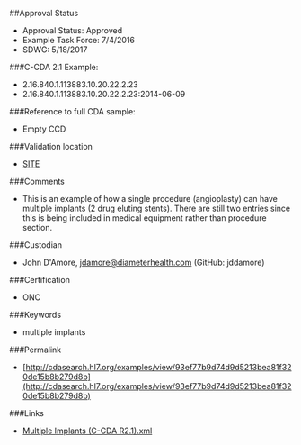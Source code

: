 ##Approval Status 

* Approval Status: Approved
* Example Task Force: 7/4/2016
* SDWG: 5/18/2017

###C-CDA 2.1 Example:
* 2.16.840.1.113883.10.20.22.2.23
* 2.16.840.1.113883.10.20.22.2.23:2014-06-09

###Reference to full CDA sample:
* Empty CCD

###Validation location

* [SITE](https://sitenv.org/sandbox-ccda/ccda-validator)

###Comments

* This is an example of how a single procedure (angioplasty) can have multiple implants (2 drug eluting stents). There are still two entries since this is being included in medical equipment rather than procedure section.

###Custodian

* John D'Amore, jdamore@diameterhealth.com (GitHub: jddamore)

###Certification
* ONC

###Keywords

* multiple implants


###Permalink

* [http://cdasearch.hl7.org/examples/view/93ef77b9d74d9d5213bea81f320de15b8b279d8b](http://cdasearch.hl7.org/examples/view/93ef77b9d74d9d5213bea81f320de15b8b279d8b)

###Links

* [Multiple Implants (C-CDA R2.1).xml](https://github.com/HL7/C-CDA-Examples/tree/master/Medical%20Equipment/Multiple%20Implants/Multiple%20Implants%20%28C-CDA%20R2.1%29.xml)
